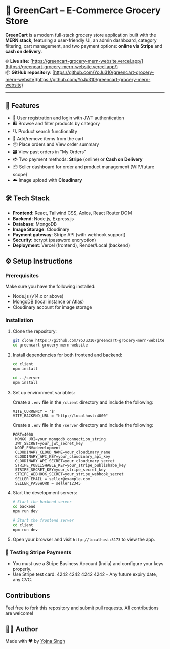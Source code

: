 # 🛒 GreenCart – E-Commerce Grocery Store

 **GreenCart** is a modern full-stack grocery store application built with the **MERN stack**, featuring a user-friendly UI, an admin dashboard, category filtering, cart management, and two payment options: **online via Stripe** and **cash on delivery**.

🌐 **Live site**: [https://greencart-grocery-mern-website.vercel.app/](https://greencart-grocery-mern-website.vercel.app/)  
📦 **GitHub repository**: [https://github.com/YoJu310/greencart-grocery-mern-website](https://github.com/YoJu310/greencart-grocery-mern-website)

---

## 🚀 Features

- 🔐 User registration and login with JWT authentication
- 🛍️ Browse and filter products by category
- 🔍 Product search functionality
- 🛒 Add/remove items from the cart
- 📦 Place orders and View order summary
- 🗃 View past orders in "My Orders"
- 💳 Two payment methods: **Stripe** (online) or **Cash on Delivery**
- 📦 Seller dashboard for order and product management (WIP/future scope)
- ☁️ Image upload with **Cloudinary**


## 🛠️ Tech Stack

- **Frontend**: React, Tailwind CSS, Axios, React Router DOM  
- **Backend**: Node.js, Express.js
- **Database**: MongoDB
- **Image Storage**: Cloudinary
- **Payment gateway**: Stripe API (with webhook support)
- **Security**: bcrypt (password encryption)
- **Deployment**: Vercel (frontend), Render/Local (backend) 


## ⚙️ Setup Instructions

### Prerequisites

Make sure you have the following installed:

- Node.js (v14.x or above)
- MongoDB (local instance or Atlas)
- Cloudinary account for image storage

### Installation

1. Clone the repository:

   ```bash
   git clone https://github.com/YoJu310/greencart-grocery-mern-website.git
   cd greencart-grocery-mern-website
   ```

2. Install dependencies for both frontend and backend:

   ```bash
   cd client
   npm install

   cd ../server
   npm install
   ```

3. Set up environment variables:

   Create a `.env` file in the `/client` directory and include the following:

   ```env
   VITE_CURRENCY = '$'
   VITE_BACKEND_URL = "http://localhost:4000"
   ```
   
   Create a `.env` file in the `/server` directory and include the following:

   ```env
   PORT=4000
    MONGO_URI=your_mongodb_connection_string
    JWT_SECRET=your_jwt_secret_key
    NODE_ENV=development
    CLOUDINARY_CLOUD_NAME=your_cloudinary_name
    CLOUDINARY_API_KEY=your_cloudinary_api_key
    CLOUDINARY_API_SECRET=your_cloudinary_secret
    STRIPE_PUBLISHABLE_KEY=your_stripe_publishabe_key
    STRIPE_SECRET_KEY=your_stripe_secret_key
    STRIPE_WEBHOOK_SECRET=your_stripe_webhook_secret
    SELLER_EMAIL = seller@example.com
    SELLER_PASSWORD = seller12345 
   ```

4. Start the development servers:

   ```bash
   # Start the backend server
   cd backend
   npm run dev

   # Start the frontend server
   cd client
   npm run dev
   ```

5. Open your browser and visit `http://localhost:5173` to view the app.


 ### 🧪 Testing Stripe Payments
- You must use a Stripe Business Account (India) and configure your keys properly.
- Use Stripe test card: 4242 4242 4242 4242 – Any future expiry date, any CVC.

 
## Contributions

Feel free to fork this repository and submit pull requests. All contributions are welcome!


## 👩‍💻 Author

Made with ❤️ by [Yojna Singh](https://github.com/YoJu310) 


